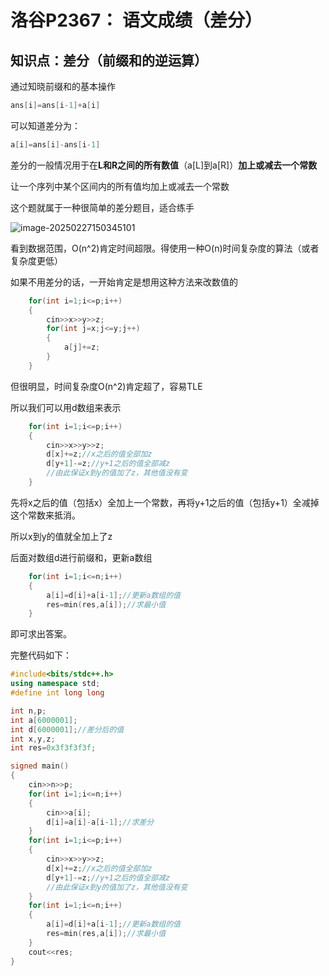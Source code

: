 # 洛谷P2367： 语文成绩（差分）

## 知识点：差分（前缀和的逆运算）

通过知晓前缀和的基本操作

```c++
ans[i]=ans[i-1]+a[i]
```

可以知道差分为：

```c++
a[i]=ans[i]-ans[i-1]
```

差分的一般情况用于在**L和R之间的所有数值**（a[L]到a[R]）**加上或减去一个常数**

让一个序列中某个区间内的所有值均加上或减去一个常数

这个题就属于一种很简单的差分题目，适合练手

![image-20250227150345101](C:\Users\zzsky\AppData\Roaming\Typora\typora-user-images\image-20250227150345101.png)

看到数据范围，O(n^2)肯定时间超限。得使用一种O(n)时间复杂度的算法（或者复杂度更低）

如果不用差分的话，一开始肯定是想用这种方法来改数值的

```c++
	for(int i=1;i<=p;i++)
	{
		cin>>x>>y>>z;
        for(int j=x;j<=y;j++)
        {
            a[j]+=z;
        }
	}
```

但很明显，时间复杂度O(n^2)肯定超了，容易TLE

所以我们可以用d数组来表示

```c++
	for(int i=1;i<=p;i++)
	{
		cin>>x>>y>>z;
		d[x]+=z;//x之后的值全部加z 
		d[y+1]-=z;//y+1之后的值全部减z
		//由此保证x到y的值加了z，其他值没有变 
	}
```

先将x之后的值（包括x）全加上一个常数，再将y+1之后的值（包括y+1）全减掉这个常数来抵消。

所以x到y的值就全加上了z

后面对数组d进行前缀和，更新a数组

```c++
	for(int i=1;i<=n;i++)
	{
		a[i]=d[i]+a[i-1];//更新a数组的值 
		res=min(res,a[i]);//求最小值 
	}
```

即可求出答案。

完整代码如下：

```c++
#include<bits/stdc++.h>
using namespace std;
#define int long long

int n,p;
int a[6000001];
int d[6000001];//差分后的值 
int x,y,z;
int res=0x3f3f3f3f;

signed main()
{
	cin>>n>>p;
	for(int i=1;i<=n;i++)
	{
		cin>>a[i];
		d[i]=a[i]-a[i-1];//求差分 
	}
	for(int i=1;i<=p;i++)
	{
		cin>>x>>y>>z;
		d[x]+=z;//x之后的值全部加z 
		d[y+1]-=z;//y+1之后的值全部减z
		//由此保证x到y的值加了z，其他值没有变 
	}
	for(int i=1;i<=n;i++)
	{
		a[i]=d[i]+a[i-1];//更新a数组的值 
		res=min(res,a[i]);//求最小值 
	}
	cout<<res;
}
```